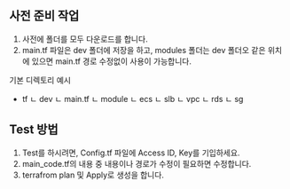 ## 사전 준비 작업
1. 사전에 폴더를 모두 다운로드를 합니다.
2. main.tf 파일은 dev 폴더에 저장을 하고, modules 폴더는 dev 폴더오 같은 위치에 있으면
   main.tf 경로 수정없이 사용이 가능합니다.

기본 디렉토리 예시
- tf
  ㄴ dev
    ㄴ main.tf
  ㄴ module
    ㄴ ecs
    ㄴ slb
    ㄴ vpc
    ㄴ rds
    ㄴ sg
     

## Test 방법

1. Test를 하시려면, Config.tf 파일에 Access ID, Key를 기입하세요.
2. main_code.tf의 내용 중 내용이나 경로가 수정이 필요하면 수정합니다.
3. terrafrom plan 및 Apply로 생성을 합니다.
